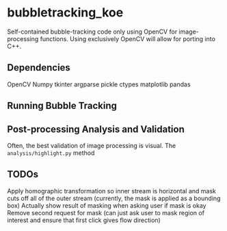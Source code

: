 # bubbletracking_koe

Self-contained bubble-tracking code only using OpenCV for image-processing functions.
Using exclusively OpenCV will allow for porting into C++.

## Dependencies

OpenCV
Numpy
tkinter
argparse
pickle
ctypes
matplotlib
pandas 

## Running Bubble Tracking

## Post-processing Analysis and Validation

Often, the best validation of image processing is visual. The `analysis/highlight.py`
method 

## TODOs

Apply homographic transformation so inner stream is horizontal and mask cuts off all of the outer stream
(currently, the mask is applied as a bounding box)
Actually show result of masking when asking user if mask is okay
Remove second request for mask (can just ask user to mask region of interest and ensure that first click gives flow
direction)

